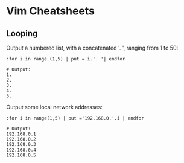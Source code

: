 Vim Cheatsheets
===============

Looping
-------

Output a numbered list, with a concatenated '. ', ranging from 1 to 50:

```
:for i in range (1,5) | put = i.'. '| endfor

# Output:
1. 
2. 
3. 
4. 
5. 
```

Output some local network addresses:

```
:for i in range(1,5) | put ='192.168.0.'.i | endfor

# Output:
192.168.0.1
192.168.0.2
192.168.0.3
192.168.0.4
192.168.0.5
```
